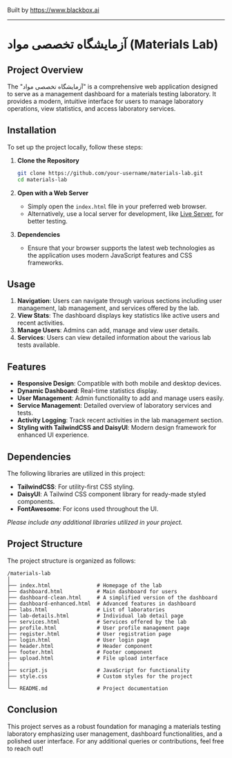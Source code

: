
Built by https://www.blackbox.ai

---

# آزمایشگاه تخصصی مواد (Materials Lab)

## Project Overview
The "آزمایشگاه تخصصی مواد" is a comprehensive web application designed to serve as a management dashboard for a materials testing laboratory. It provides a modern, intuitive interface for users to manage laboratory operations, view statistics, and access laboratory services.

## Installation
To set up the project locally, follow these steps:

1. **Clone the Repository**
   ```bash
   git clone https://github.com/your-username/materials-lab.git
   cd materials-lab
   ```

2. **Open with a Web Server**
   - Simply open the `index.html` file in your preferred web browser.
   - Alternatively, use a local server for development, like [Live Server](https://marketplace.visualstudio.com/items?itemName=ritwickdey.LiveServer), for better testing.

3. **Dependencies**
   - Ensure that your browser supports the latest web technologies as the application uses modern JavaScript features and CSS frameworks.

## Usage
1. **Navigation**: Users can navigate through various sections including user management, lab management, and services offered by the lab.
2. **View Stats**: The dashboard displays key statistics like active users and recent activities.
3. **Manage Users**: Admins can add, manage and view user details.
4. **Services**: Users can view detailed information about the various lab tests available.

## Features
- **Responsive Design**: Compatible with both mobile and desktop devices.
- **Dynamic Dashboard**: Real-time statistics display.
- **User Management**: Admin functionality to add and manage users easily.
- **Service Management**: Detailed overview of laboratory services and tests.
- **Activity Logging**: Track recent activities in the lab management section.
- **Styling with TailwindCSS and DaisyUI**: Modern design framework for enhanced UI experience.

## Dependencies
The following libraries are utilized in this project:
- **TailwindCSS**: For utility-first CSS styling.
- **DaisyUI**: A Tailwind CSS component library for ready-made styled components.
- **FontAwesome**: For icons used throughout the UI.

*Please include any additional libraries utilized in your project.*

## Project Structure
The project structure is organized as follows:

```
/materials-lab
│
├── index.html               # Homepage of the lab
├── dashboard.html           # Main dashboard for users
├── dashboard-clean.html     # A simplified version of the dashboard
├── dashboard-enhanced.html  # Advanced features in dashboard
├── labs.html                # List of laboratories
├── lab-details.html         # Individual lab detail page
├── services.html            # Services offered by the lab
├── profile.html             # User profile management page
├── register.html            # User registration page
├── login.html               # User login page
├── header.html              # Header component
├── footer.html              # Footer component
├── upload.html              # File upload interface
|
├── script.js                # JavaScript for functionality
├── style.css                # Custom styles for the project
│ 
└── README.md                # Project documentation
```

## Conclusion
This project serves as a robust foundation for managing a materials testing laboratory emphasizing user management, dashboard functionalities, and a polished user interface. For any additional queries or contributions, feel free to reach out!